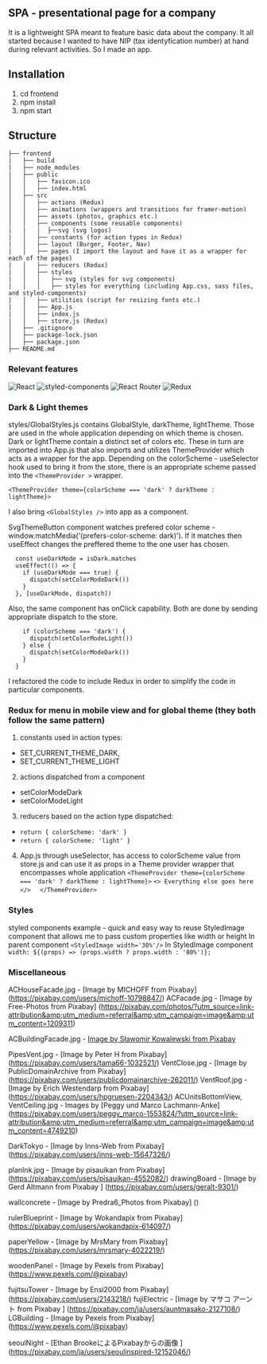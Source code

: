 ## SPA - presentational page for a company
It is a lightweight SPA meant to feature basic data about the company. It all started because I wanted to have NIP (tax identyfication number) at hand during relevant activities. So I made an app.
## Installation
1. cd frontend
2. npm install
3. npm start

## Structure
```
├── frontend
|   ├── build
|   ├── node_modules
|   ├── public
│   │   ├── favicon.ico
│   │   ├── index.html
│   ├── src
│   │   ├── actions (Redux)
│   │   ├── animations (wrappers and transitions for framer-motion)
│   │   ├── assets (photos, graphics etc.)
│   │   ├── components (some reusable components)
|   |   |  ├──svg (svg logos)
|   │   ├── constants (for action types in Redux)
|   │   ├── layout (Burger, Footer, Nav) 
|   │   ├── pages (I import the layout and have it as a wrapper for each of the pages)
|   │   ├── reducers (Redux)
|   │   ├── styles
|   │   │   ├── svg (styles for svg components)
|   │   │   ├── styles for everything (including App.css, sass files, and styled-components)
|   │   ├── utilities (script for resizing fonts etc.)
|   │   ├── App.js
|   │   ├── index.js
|   │   ├── store.js (Redux)
│   ├── .gitignore
│   ├── package-lock.json
│   ├── package.json
├── README.md
```

### Relevant features
<p>
<img alt="React" src="https://img.shields.io/badge/React-61DAFB?logo=react&logoColor=white&style=flat" />
<img alt="styled-components" src="https://img.shields.io/badge/styled-components-DB7093?logo=styled-components&logoColor=white&style=flat" />
<img alt="React Router" src="https://img.shields.io/badge/React Router-CA4245?logo=React-router&logoColor=white&style=flat" />
<img alt="Redux" src="https://img.shields.io/badge/Redux-764ABC?logo=Redux&logoColor=white&style=flat" />
</p>

### Dark & Light themes 
styles/GlobalStyles.js contains GlobalStyle, darkTheme, lightTheme. Those are used in the whole application depending on which theme is chosen. Dark or lightTheme contain a distinct set of colors etc.
These in turn are imported into App.js that also imports and utilizes ThemeProvider which acts as a wrapper for the app. Depending on the colorScheme - useSelector hook used to bring it from the store, there is an appropriate scheme passed into the `<ThemeProvider >` wrapper. 

`<ThemeProvider theme={colorScheme === 'dark' ? darkTheme : lightTheme}>`

I also bring `<GlobalStyles />` into app as a component.

SvgThemeButton component watches prefered color scheme - window.matchMedia('(prefers-color-scheme: dark)'). If it matches then useEffect changes the preffered theme to the one user has chosen.

``` const isDark = window.matchMedia('(prefers-color-scheme: dark)')
  const useDarkMode = isDark.matches
  useEffect(() => {
    if (useDarkMode === true) {
      dispatch(setColorModeDark())
    }
  }, [useDarkMode, dispatch])
```  
Also, the same component has onClick capability. Both are done by sending appropriate dispatch to the store. 

``` const handleClickColor = () => {
    if (colorScheme === 'dark') {
      dispatch(setColorModeLight())
    } else {
      dispatch(setColorModeDark())
    }
  }
```  
I refactored the code to include Redux in order to simplify the code in particular components.

### Redux for menu in mobile view and for global theme (they both follow the same pattern)

1. constants used in action types: 
 * SET_CURRENT_THEME_DARK,
 * SET_CURRENT_THEME_LIGHT 
2. actions dispatched from a component
 * setColorModeDark
 * setColorModeLight
3. reducers based on the action type dispatched:
  * ``return { colorScheme: 'dark' }``
  * ``return { colorScheme: 'light' }``
4. App.js through useSelector, has access to colorScheme value from store.js and can use it as props in a Theme provider wrapper that encompasses whole application
 ``<ThemeProvider theme={colorScheme === 'dark' ? darkTheme : lightTheme}>``
 ``<> Everything else goes here </>  ``
 ``</ThemeProvider>``

### Styles 
styled components example - quick and easy way to reuse StyledImage component that allows me to pass custom properties like width or height
In parent component ```<StyledImage width='30%'/>```
In StyledImage component ```width: ${(props) => (props.width ? props.width : '80%')};```


### Miscellaneous



ACHouseFacade.jpg - [Image by MICHOFF from Pixabay] (https://pixabay.com/users/michoff-10798847/)
ACFacade.jpg - [Image by Free-Photos from Pixabay] (https://pixabay.com/photos/?utm_source=link-attribution&amp;utm_medium=referral&amp;utm_campaign=image&amp;utm_content=1209311) 


ACBuildingFacade.jpg - [Image by Sławomir Kowalewski from Pixabay](https://pixabay.com/users/skowalewski-454517/?utm_source=link-attribution&amp;utm_medium=referral&amp;utm_campaign=image&amp;utm_content=455239)

PipesVent.jpg - [Image by Peter H from Pixabay] (https://pixabay.com/users/tama66-1032521/)
VentClose.jpg - [Image by PublicDomainArchive from Pixabay] (https://pixabay.com/users/publicdomainarchive-262011/)
VentRoof.jpg - [Image by Erich Westendarp from Pixabay] (https://pixabay.com/users/hpgruesen-2204343/)
ACUnitsBottomView, VentCeiling.jpg - Images by [Peggy und Marco Lachmann-Anke] (https://pixabay.com/users/peggy_marco-1553824/?utm_source=link-attribution&amp;utm_medium=referral&amp;utm_campaign=image&amp;utm_content=4749210)

DarkTokyo - [Image by Inns-Web from Pixabay] (https://pixabay.com/users/inns-web-15647326/)


planInk.jpg - [Image by pisauikan from Pixabay] (https://pixabay.com/users/pisauikan-4552082/) 
drawingBoard - [Image by Gerd Altmann from Pixabay ] (https://pixabay.com/users/geralt-9301/)

wallconcrete - [Image by Predra6_Photos from Pixabay] () 

rulerBlueprint - [Image by Wokandapix from Pixabay] (https://pixabay.com/users/wokandapix-614097/)

paperYellow - [Image by MrsMary from Pixabay] (https://pixabay.com/users/mrsmary-4022219/)

woodenPanel - [Image by Pexels from Pixabay] (https://www.pexels.com/@pixabay)

fujitsuTower - [Image by Ensi2000 from Pixabay] (https://pixabay.com/users/2143218/)
fujiElectric - [Image by マサコ アーント from Pixabay ] (https://pixabay.com/ja/users/auntmasako-2127108/)
LGBuilding - [Image by Pexels from Pixabay] (https://www.pexels.com/@pixabay)

seoulNight - [Ethan BrookeによるPixabayからの画像 ] (https://pixabay.com/ja/users/seoulinspired-12152046/)